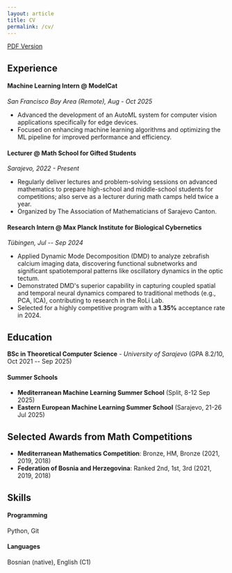 ```yaml
---
layout: article
title: CV
permalink: /cv/
---
```


<a href="/assets/pdf/cv_sandro.pdf" target="_blank">PDF Version</a>

## Experience

#### Machine Learning Intern @ ModelCat
*San Francisco Bay Area (Remote), Aug - Oct 2025*
- Advanced the development of an AutoML system for computer vision applications specifically for edge devices.
- Focused on enhancing machine learning algorithms and optimizing the ML pipeline for improved performance and efficiency.

#### Lecturer @ Math School for Gifted Students
*Sarajevo, 2022 - Present*
- Regularly deliver lectures and problem-solving sessions on advanced mathematics to prepare high-school and middle-school students for competitions; also serve as a lecturer during math camps held twice a year. 
- Organized by The Association of Mathematicians of Sarajevo Canton.

#### Research Intern @ Max Planck Institute for Biological Cybernetics
*Tübingen, Jul -- Sep 2024*
- Applied Dynamic Mode Decomposition (DMD) to analyze zebrafish calcium imaging data, discovering functional subnetworks and significant spatiotemporal patterns like oscillatory dynamics in the optic tectum.
- Demonstrated DMD's superior capability in capturing coupled spatial and temporal neural dynamics compared to traditional methods (e.g., PCA, ICA), contributing to research in the RoLi Lab.
- Selected for a highly competitive program with a **1.35%** acceptance rate in 2024.

## Education

**BSc in Theoretical Computer Science** - *University of Sarajevo* (GPA 8.2/10, Oct 2021 -- Sep 2025)

#### Summer Schools
- **Mediterranean Machine Learning Summer School** (Split, 8-12 Sep 2025)
- **Eastern European Machine Learning Summer School** (Sarajevo, 21-26 Jul 2025)

## Selected Awards from Math Competitions
- **Mediterranean Mathematics Competition**: Bronze, HM, Bronze (2021, 2019, 2018)
- **Federation of Bosnia and Herzegovina**: Ranked 2nd, 1st, 3rd (2021, 2019, 2018)

## Skills

#### Programming
Python, Git

#### Languages
Bosnian (native), English (C1)